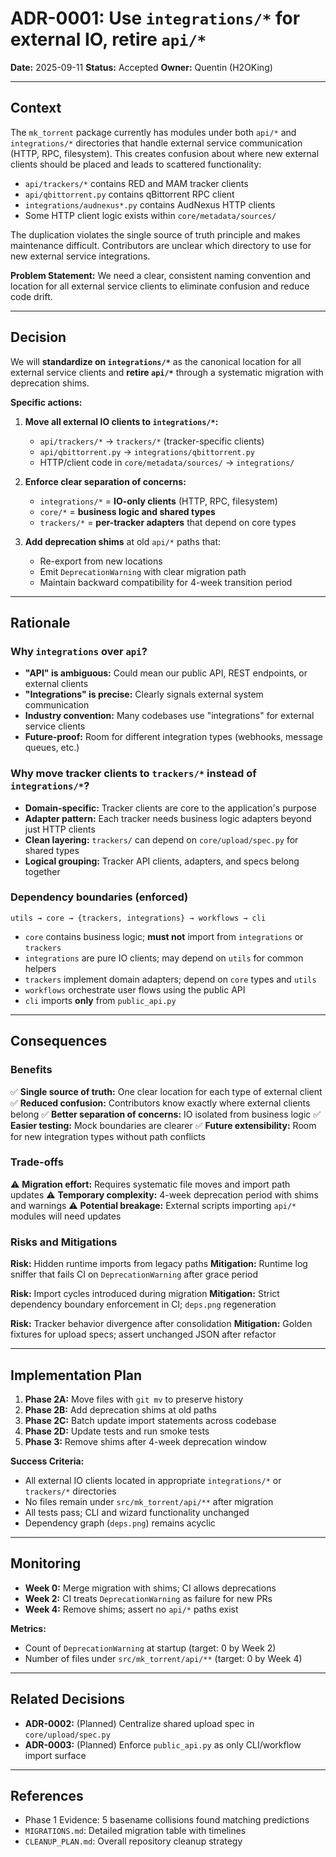 # ADR-0001: Use `integrations/*` for external IO, retire `api/*`

**Date:** 2025-09-11
**Status:** Accepted
**Owner:** Quentin (H2OKing)

---

## Context

The `mk_torrent` package currently has modules under both `api/*` and `integrations/*` directories that handle external service communication (HTTP, RPC, filesystem). This creates confusion about where new external clients should be placed and leads to scattered functionality:

- `api/trackers/*` contains RED and MAM tracker clients
- `api/qbittorrent.py` contains qBittorrent RPC client
- `integrations/audnexus*.py` contains AudNexus HTTP clients
- Some HTTP client logic exists within `core/metadata/sources/`

The duplication violates the single source of truth principle and makes maintenance difficult. Contributors are unclear which directory to use for new external service integrations.

**Problem Statement:** We need a clear, consistent naming convention and location for all external service clients to eliminate confusion and reduce code drift.

---

## Decision

We will **standardize on `integrations/*`** as the canonical location for all external service clients and **retire `api/*`** through a systematic migration with deprecation shims.

**Specific actions:**

1. **Move all external IO clients to `integrations/*`:**
   - `api/trackers/*` → `trackers/*` (tracker-specific clients)
   - `api/qbittorrent.py` → `integrations/qbittorrent.py`
   - HTTP/client code in `core/metadata/sources/` → `integrations/`

2. **Enforce clear separation of concerns:**
   - `integrations/*` = **IO-only clients** (HTTP, RPC, filesystem)
   - `core/*` = **business logic and shared types**
   - `trackers/*` = **per-tracker adapters** that depend on core types

3. **Add deprecation shims** at old `api/*` paths that:
   - Re-export from new locations
   - Emit `DeprecationWarning` with clear migration path
   - Maintain backward compatibility for 4-week transition period

---

## Rationale

### Why `integrations` over `api`?

- **"API" is ambiguous:** Could mean our public API, REST endpoints, or external clients
- **"Integrations" is precise:** Clearly signals external system communication
- **Industry convention:** Many codebases use "integrations" for external service clients
- **Future-proof:** Room for different integration types (webhooks, message queues, etc.)

### Why move tracker clients to `trackers/*` instead of `integrations/*`?

- **Domain-specific:** Tracker clients are core to the application's purpose
- **Adapter pattern:** Each tracker needs business logic adapters beyond just HTTP clients
- **Clean layering:** `trackers/` can depend on `core/upload/spec.py` for shared types
- **Logical grouping:** Tracker API clients, adapters, and specs belong together

### Dependency boundaries (enforced)

```
utils → core → {trackers, integrations} → workflows → cli
```

- `core` contains business logic; **must not** import from `integrations` or `trackers`
- `integrations` are pure IO clients; may depend on `utils` for common helpers
- `trackers` implement domain adapters; depend on `core` types and `utils`
- `workflows` orchestrate user flows using the public API
- `cli` imports **only** from `public_api.py`

---

## Consequences

### Benefits

✅ **Single source of truth:** One clear location for each type of external client
✅ **Reduced confusion:** Contributors know exactly where external clients belong
✅ **Better separation of concerns:** IO isolated from business logic
✅ **Easier testing:** Mock boundaries are clearer
✅ **Future extensibility:** Room for new integration types without path conflicts

### Trade-offs

⚠️ **Migration effort:** Requires systematic file moves and import path updates
⚠️ **Temporary complexity:** 4-week deprecation period with shims and warnings
⚠️ **Potential breakage:** External scripts importing `api/*` modules will need updates

### Risks and Mitigations

**Risk:** Hidden runtime imports from legacy paths
**Mitigation:** Runtime log sniffer that fails CI on `DeprecationWarning` after grace period

**Risk:** Import cycles introduced during migration
**Mitigation:** Strict dependency boundary enforcement in CI; `deps.png` regeneration

**Risk:** Tracker behavior divergence after consolidation
**Mitigation:** Golden fixtures for upload specs; assert unchanged JSON after refactor

---

## Implementation Plan

1. **Phase 2A:** Move files with `git mv` to preserve history
2. **Phase 2B:** Add deprecation shims at old paths
3. **Phase 2C:** Batch update import statements across codebase
4. **Phase 2D:** Update tests and run smoke tests
5. **Phase 3:** Remove shims after 4-week deprecation window

**Success Criteria:**

- All external IO clients located in appropriate `integrations/*` or `trackers/*` directories
- No files remain under `src/mk_torrent/api/**` after migration
- All tests pass; CLI and wizard functionality unchanged
- Dependency graph (`deps.png`) remains acyclic

---

## Monitoring

- **Week 0:** Merge migration with shims; CI allows deprecations
- **Week 2:** CI treats `DeprecationWarning` as failure for new PRs
- **Week 4:** Remove shims; assert no `api/*` paths exist

**Metrics:**

- Count of `DeprecationWarning` at startup (target: 0 by Week 2)
- Number of files under `src/mk_torrent/api/**` (target: 0 by Week 4)

---

## Related Decisions

- **ADR-0002:** (Planned) Centralize shared upload spec in `core/upload/spec.py`
- **ADR-0003:** (Planned) Enforce `public_api.py` as only CLI/workflow import surface

---

## References

- Phase 1 Evidence: 5 basename collisions found matching predictions
- `MIGRATIONS.md`: Detailed migration table with timelines
- `CLEANUP_PLAN.md`: Overall repository cleanup strategy
